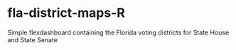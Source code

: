 # fla-district-maps-R
Simple flexdashboard containing the Florida voting districts for State House and State Senate
